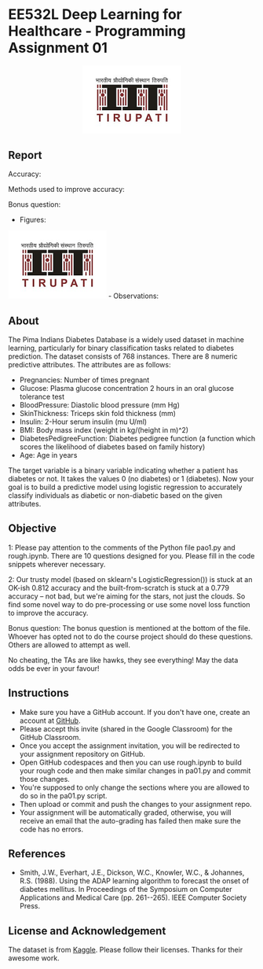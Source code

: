 # EE532L Deep Learning for Healthcare - Programming Assignment 01

<div align="center">
  <img src="assets/logo.png" alt="Logo" width="200">
</div>

## Report
Accuracy: 

Methods used to improve accuracy:

Bonus question:
 - Figures: <div align="center">
  <img src="assets/logo.png" alt="Logo" width="200">
</div>
 - Observations:

## About
The Pima Indians Diabetes Database is a widely used dataset in machine learning, particularly for binary classification tasks related to diabetes prediction. The dataset consists of 768 instances. There are 8 numeric predictive attributes. The attributes are as follows:
 - Pregnancies: Number of times pregnant
 - Glucose: Plasma glucose concentration 2 hours in an oral glucose tolerance test
 - BloodPressure: Diastolic blood pressure (mm Hg)
 - SkinThickness: Triceps skin fold thickness (mm)
 - Insulin: 2-Hour serum insulin (mu U/ml)
 - BMI: Body mass index (weight in kg/(height in m)^2)
 - DiabetesPedigreeFunction: Diabetes pedigree function (a function which scores the likelihood of diabetes based on family history)
 - Age: Age in years

The target variable is a binary variable indicating whether a patient has diabetes or not. It takes the values 0 (no diabetes) or 1 (diabetes). Now your goal is to build a predictive model using logistic regression to accurately classify individuals as diabetic or non-diabetic based on the given attributes.

## Objective

1: Please pay attention to the comments of the Python file pao1.py and rough.ipynb. There are 10 questions designed for you. Please fill in the code snippets wherever necessary. 

2: Our trusty model (based on sklearn's LogisticRegression()) is stuck at an OK-ish 0.812 accuracy and the built-from-scratch is stuck at a 0.779 accuracy – not bad, but we're aiming for the stars, not just the clouds. So find some novel way to do pre-processing or use some novel loss function to improve the accuracy.

Bonus question: The bonus question is mentioned at the bottom of the file. Whoever has opted not to do the course project should do these questions. Others are allowed to attempt as well.

No cheating, the TAs are like hawks, they see everything! May the data odds be ever in your favour!


## Instructions
  - Make sure you have a GitHub account. If you don't have one, create an account at [GitHub](https://github.com/).
  - Please accept this invite (shared in the Google Classroom) for the GitHub Classroom.
  - Once you accept the assignment invitation, you will be redirected to your assignment repository on GitHub.
  - Open GitHub codespaces and then you can use rough.ipynb to build your rough code and then make similar changes in pa01.py and commit those changes.
  - You're supposed to only change the sections where you are allowed to do so in the pa01.py script.
  - Then upload or commit and push the changes to your assignment repo.
  - Your assignment will be automatically graded, otherwise, you will receive an email that the auto-grading has failed then make sure the code has no errors.

## References
- Smith, J.W., Everhart, J.E., Dickson, W.C., Knowler, W.C., & Johannes, R.S. (1988). Using the ADAP learning algorithm to forecast the onset of diabetes mellitus. In Proceedings of the Symposium on Computer Applications and Medical Care (pp. 261--265). IEEE Computer Society Press.

## License and Acknowledgement
The dataset is from [Kaggle](https://www.kaggle.com/datasets/uciml/pima-indians-diabetes-database/data?select=diabetes.csv). Please follow their licenses. Thanks for their awesome work.

